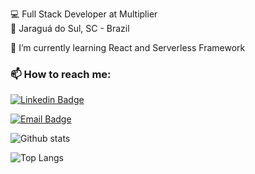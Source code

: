 
💻 Full Stack Developer at Multiplier <br>
📌 Jaraguá do Sul, SC - Brazil

🌱 I’m currently learning React and Serverless Framework

### 📫 How to reach me:
[![Linkedin Badge](https://img.shields.io/badge/-LinkedIn-blue?style=flat-square&logo=Linkedin&logoColor=white&link=https://www.linkedin.com/in/douglas-blank/?locale=en_US)](https://www.linkedin.com/in/douglas-blank/?locale=pt_br)

[![Email Badge](https://img.shields.io/badge/-Gmail-EEE?style=flat-square&logo=Gmail&link=douglasblank1@gmail.com)](mailto:douglasblank1@gmail.com)



![Github stats](https://github-readme-stats.vercel.app/api?username=douglasblnk&count_private=true&show_icons=true&custom_title=Github%20Status&theme=onedark)

![Top Langs](https://github-readme-stats.vercel.app/api/top-langs/?username=douglasblnk&layout=compact)
